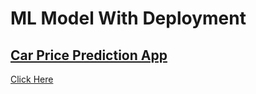 # ML Model With Deployment
 
<a id="aaa"></a>
## [Car Price Prediction App](https://carprice-app.herokuapp.com/)
[Click Here](https://carprice-app.herokuapp.com/)